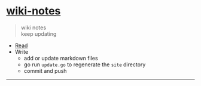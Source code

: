 [site]: https://mengxianbin.github.io/wiki-notes/site

# [wiki-notes][site]
> wiki notes  
> keep updating  

* [Read][site]
* Write
    * add or update markdown files
    * go run `update.go` to regenerate the `site` directory
    * commit and push

---
